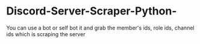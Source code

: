 # Discord-Server-Scraper-Python-
You can use a bot or self bot it and grab the member's ids, role ids, channel ids which is scraping the server 
